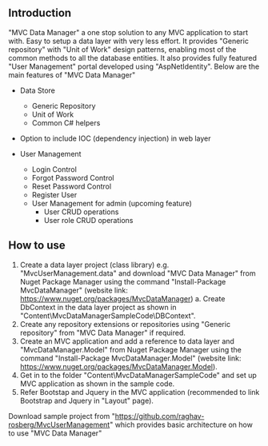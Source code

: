Introduction
----------------------------------
"MVC Data Manager" a one stop solution to any MVC application to start with. Easy to setup a data layer with very less effort. It provides "Generic repository" with "Unit of Work" design patterns, enabling most of the common methods to all the database entities. It also provides fully featured "User Management" portal developed using "AspNetIdentity". Below are the main features of "MVC Data Manager"

- Data Store
  - Generic Repository
  - Unit of Work
  - Common C# helpers

- Option to include IOC (dependency injection) in web layer

- User Management
  - Login Control
  - Forgot Password Control
  - Reset Password Control
  - Register User
  - User Management for admin (upcoming feature)
    - User CRUD operations
    - User role CRUD operations

How to use
------------------------------
1. Create a data layer project (class library) e.g. "MvcUserManagement.data" and download "MVC Data Manager" from Nuget Package Manager using the command "Install-Package MvcDataManager" (website link: https://www.nuget.org/packages/MvcDataManager) 
   a. Create DbContext in the data layer project as shown in "Content\MvcDataManagerSampleCode\DBContext".
2. Create any repository extensions or repositories using "Generic repository" from "MVC Data Manager" if required.
3. Create an MVC application and add a reference to data layer and "MvcDataManager.Model" from Nuget Package Manager using the command "Install-Package MvcDataManager.Model" (website link: https://www.nuget.org/packages/MvcDataManager.Model). 
4. Get in to the folder "Content\MvcDataManagerSampleCode" and set up MVC application as shown in the sample code.
5. Refer Bootstap and Jquery in the MVC application (recommended to link Bootstrap and Jquery in "Layout" page).

Download sample project from "https://github.com/raghav-rosberg/MvcUserManagement" which provides basic architecture on how to use "MVC Data Manager"
